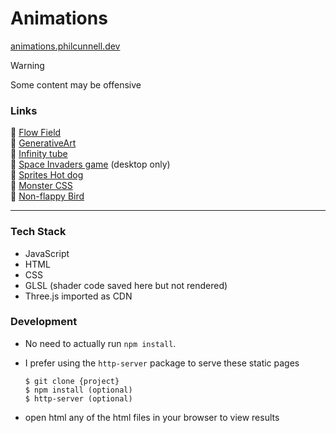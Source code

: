 # Animations

[animations.philcunnell.dev](https://animations.philcunnell.dev)

> [!WARNING]
> Some content may be offensive

### Links

🌊 <a href="animations.philcunnell.dev/flowField/flow.html">Flow Field</a><br>
💐 <a href="animations.philcunnell.dev/generativeArtWithJS/paintbrush.html">GenerativeArt</a><br>
🧪 <a href="animations.philcunnell.dev/InfinityTube/tube.html">Infinity tube</a><br>
👾 <a href="animations.philcunnell.dev/spaceInvaders/space.html">Space Invaders game</a> (desktop only)<br>
🌭 <a href="animations.philcunnell.dev/sprites/sprite.html">Sprites Hot dog</a><br>
👹 <a href="animations.philcunnell.dev/monsterCSS/index.html">Monster CSS</a><br>
🐣 <a href="animations.philcunnell.dev/nonFlappyBird/index.html">Non-flappy Bird</a><br>

---

### Tech Stack

- JavaScript
- HTML
- CSS
- GLSL (shader code saved here but not rendered)
- Three.js imported as CDN

### Development

- No need to actually run `npm install`.
- I prefer using the `http-server` package to serve these static pages

  ```
  $ git clone {project}
  $ npm install (optional)
  $ http-server (optional)
  ```

- open html any of the html files in your browser to view results
